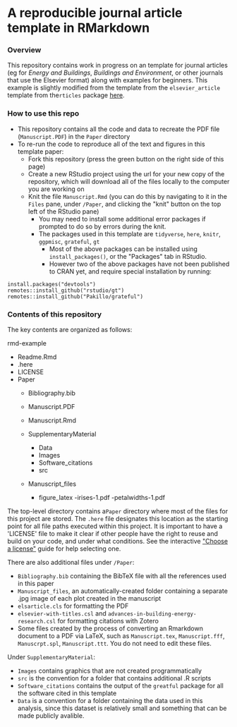 # A reproducible journal article template in RMarkdown

### Overview
This repository contains work in progress on an template for journal articles (eg for *Energy and Buildings*,  *Buildings and Environment*, or other journals that use the Elsevier format) along with examples for beginners. This example is slightly modified from the template from the `elsevier_article` template from the`rticles` package [here](https://github.com/rstudio/rticles). 


### How to use this repo
- This repository contains all the code and data to recreate the PDF file (`Manuscript.PDF`) in the `Paper` directory
- To re-run the code to reproduce all of the text and figures in this template paper:
    - Fork this repository (press the green button on the right side of this page)
    - Create a new RStudio project using the url for your new copy of the repository, which will download all of the files locally to the computer you are working on
    - Knit the file `Manuscript.Rmd` (you can do this by navigating to it in the `Files` pane, under `/Paper`, and clicking the "knit" button on the top left of the RStudio pane)
        - You may need to install some additional error packages if prompted to do so by errors during the knit. 
        - The packages used in this template are `tidyverse`, `here`, `knitr`, `ggpmisc`, `grateful`, `gt`
            - Most of the above packages can be installed using `install_packages()`, or the "Packages" tab in RStudio. 
            - However two of the above packages have not been published to CRAN yet, and require special installation by running:
```
install.packages("devtools")
remotes::install_github("rstudio/gt")
remotes::install_github("Pakillo/grateful")
```
        
### Contents of this repository
The key contents are organized as follows:

rmd-example
 - Readme.Rmd
 - .here
 - LICENSE
 - Paper
   - Bibliography.bib 
   - Manuscript.PDF
   - Manuscript.Rmd
   
   - SupplementaryMaterial
        - Data
        - Images
        - Software_citations
        - src
        
   - Manuscript_files
       - figure_latex
          -irises-1.pdf
          -petalwidths-1.pdf

The top-level directory contains a`Paper` directory where most of the files for this project are stored. The `.here` file designates this location as the starting point for all file paths executed within this project. It is important to have a 'LICENSE' file to make it clear if other people have the right to reuse and build on your code, and under what conditions. See the interactive ["Choose a license"](https://choosealicense.com/) guide for help selecting one. 

There are also additional files under `/Paper`:
- `Bibliography.bib` containing the BibTeX file with all the references used in this paper
- `Manuscript_files`, an automatically-created folder containing a separate .jpg image of each plot created in the manuscript
- `elsarticle.cls` for formatting the PDF 
- `elsevier-with-titles.csl` and `advances-in-building-energy-research.csl` for formatting citations with Zotero
- Some files created by the process of converting an Rmarkdown document to a PDF via LaTeX, such as `Manuscript.tex`, `Manuscript.fff`, `Manuscrpt.spl`, `Manuscript.ttt`. You do not need to edit these files. 

Under `SupplementaryMaterial`:
 - `Images` contains graphics that are not created programmatically 
 - `src` is the convention for a folder that contains additional .R scripts
 - `Software_citations` contains the output of the `greatful` package for all the software cited in this template
 - `Data` is a convention for a folder containing the data used in this analysis, since this dataset is relatively small and something that can be made publicly avalible. 
 
 